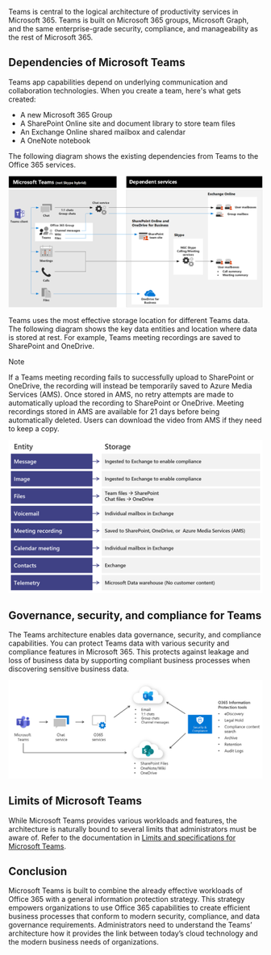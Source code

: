 Teams is central to the logical architecture of productivity services in Microsoft 365. Teams is built on Microsoft 365 groups, Microsoft Graph, and the same enterprise-grade security, compliance, and manageability as the rest of Microsoft 365. 


## Dependencies of Microsoft Teams

Teams app capabilities depend on underlying communication and collaboration technologies. When you create a team, here's what gets created:

* A new Microsoft 365 Group
* A SharePoint Online site and document library to store team files
* An Exchange Online shared mailbox and calendar
* A OneNote notebook

The following diagram shows the existing dependencies from Teams to the Office 365 services.

![A screenshot of Teams Service Dependencies](../media/teams-service-dependencies.png)


Teams uses the most effective storage location for different Teams data. The following diagram shows the key data entities and location where data is stored at rest. For example, Teams meeting recordings are saved to SharePoint and OneDrive. 

> [!NOTE]
> If a Teams meeting recording fails to successfully upload to SharePoint or OneDrive, the recording will instead be temporarily saved to Azure Media Services (AMS). Once stored in AMS, no retry attempts are made to automatically upload the recording to SharePoint or OneDrive. Meeting recordings stored in AMS are available for 21 days before being automatically deleted. Users can download the video from AMS if they need to keep a copy.

![A screenshot of Teams Storage Locations](../media/teams-storage-locations.png)


## Governance, security, and compliance for Teams

The Teams architecture enables data governance, security, and compliance capabilities. You can protect Teams data with various security and compliance features in Microsoft 365. This protects against leakage and loss of business data by supporting compliant business processes when discovering sensitive business data. 

![A graphic explains Teams Security Compliance](../media/teams-security-compliance.png)

## Limits of Microsoft Teams

While Microsoft Teams provides various workloads and features, the architecture is naturally bound to several limits that administrators must be aware of. Refer to the documentation in [Limits and specifications for Microsoft Teams](/microsoftteams/limits-specifications-teams).

## Conclusion 

Microsoft Teams is built to combine the already effective workloads of Office 365 with a general information protection strategy. This strategy empowers organizations to use Office 365 capabilities to create efficient business processes that conform to modern security, compliance, and data governance requirements. Administrators need to understand the Teams’ architecture how it provides the link between today’s cloud technology and the modern business needs of organizations.

 

 
